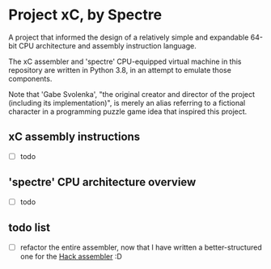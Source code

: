 # Project xC, by Spectre
A project that informed the design of a relatively simple and expandable 64-bit CPU architecture and assembly instruction language.

The xC assembler and 'spectre' CPU-equipped virtual machine in this repository are written in Python 3.8, in an attempt to emulate those components.

Note that 'Gabe Svolenka', "the original creator and director of the project (including its implementation)", is merely an alias referring to a fictional character in a programming puzzle game idea that inspired this project.

## xC assembly instructions
- [ ] todo
## 'spectre' CPU architecture overview
- [ ] todo

## todo list
- [ ] refactor the entire assembler, now that I have written a better-structured one for the [Hack assembler](https://www.nand2tetris.org/project06) :D

